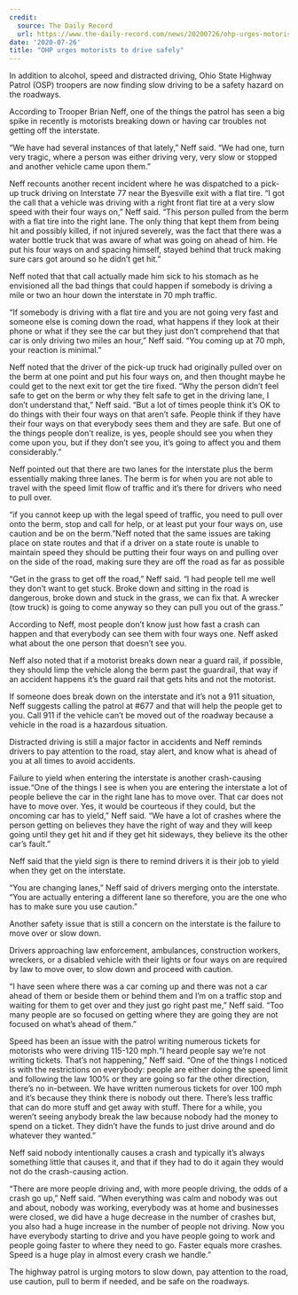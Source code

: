 ```yaml
---
credit:
  source: The Daily Record
  url: https://www.the-daily-record.com/news/20200726/ohp-urges-motorists-to-drive-safely
date: '2020-07-26'
title: "OHP urges motorists to drive safely"
---
```

In addition to alcohol, speed and distracted driving, Ohio State Highway Patrol (OSP) troopers are now finding slow driving to be a safety hazard on the roadways.

According to Trooper Brian Neff, one of the things the patrol has seen a big spike in recently is motorists breaking down or having car troubles not getting off the interstate.

“We have had several instances of that lately,” Neff said. “We had one, turn very tragic, where a person was either driving very, very slow or stopped and another vehicle came upon them.”

Neff recounts another recent incident where he was dispatched to a pick-up truck driving on Interstate 77 near the Byesville exit with a flat tire. “I got the call that a vehicle was driving with a right front flat tire at a very slow speed with their four ways on,” Neff said. “This person pulled from the berm with a flat tire into the right lane. The only thing that kept them from being hit and possibly killed, if not injured severely, was the fact that there was a water bottle truck that was aware of what was going on ahead of him. He put his four ways on and spacing himself, stayed behind that truck making sure cars got around so he didn’t get hit.”

Neff noted that that call actually made him sick to his stomach as he envisioned all the bad things that could happen if somebody is driving a mile or two an hour down the interstate in 70 mph traffic.

“If somebody is driving with a flat tire and you are not going very fast and someone else is coming down the road, what happens if they look at their phone or what if they see the car but they just don’t comprehend that that car is only driving two miles an hour,” Neff said. “You coming up at 70 mph, your reaction is minimal.”

Neff noted that the driver of the pick-up truck had originally pulled over on the berm at one point and put his four ways on, and then thought maybe he could get to the next exit tor get the tire fixed. “Why the person didn’t feel safe to get on the berm or why they felt safe to get in the driving lane, I don’t understand that,” Neff said. “But a lot of times people think it’s OK to do things with their four ways on that aren’t safe. People think if they have their four ways on that everybody sees them and they are safe. But one of the things people don’t realize, is yes, people should see you when they come upon you, but if they don’t see you, it’s going to affect you and them considerably.”

Neff pointed out that there are two lanes for the interstate plus the berm essentially making three lanes. The berm is for when you are not able to travel with the speed limit flow of traffic and it’s there for drivers who need to pull over.

“if you cannot keep up with the legal speed of traffic, you need to pull over onto the berm, stop and call for help, or at least put your four ways on, use caution and be on the berm.”Neff noted that the same issues are taking place on state routes and that if a driver on a state route is unable to maintain speed they should be putting their four ways on and pulling over on the side of the road, making sure they are off the road as far as possible

“Get in the grass to get off the road,” Neff said. “I had people tell me well they don’t want to get stuck. Broke down and sitting in the road is dangerous, broke down and stuck in the grass, we can fix that. A wrecker (tow truck) is going to come anyway so they can pull you out of the grass.”

According to Neff, most people don’t know just how fast a crash can happen and that everybody can see them with four ways one. Neff asked what about the one person that doesn’t see you.

Neff also noted that if a motorist breaks down near a guard rail, if possible, they should limp the vehicle along the berm past the guardrail, that way if an accident happens it’s the guard rail that gets hits and not the motorist.

If someone does break down on the interstate and it’s not a 911 situation, Neff suggests calling the patrol at #677 and that will help the people get to you. Call 911 if the vehicle can’t be moved out of the roadway because a vehicle in the road is a hazardous situation.

Distracted driving is still a major factor in accidents and Neff reminds drivers to pay attention to the road, stay alert, and know what is ahead of you at all times to avoid accidents.

Failure to yield when entering the interstate is another crash-causing issue.“One of the things I see is when you are entering the interstate a lot of people believe the car in the right lane has to move over. That car does not have to move over. Yes, it would be courteous if they could, but the oncoming car has to yield,” Neff said. “We have a lot of crashes where the person getting on believes they have the right of way and they will keep going until they get hit and if they get hit sideways, they believe its the other car’s fault.”

Neff said that the yield sign is there to remind drivers it is their job to yield when they get on the interstate.

“You are changing lanes,” Neff said of drivers merging onto the interstate. “You are actually entering a different lane so therefore, you are the one who has to make sure you use caution.”

Another safety issue that is still a concern on the interstate is the failure to move over or slow down.

Drivers approaching law enforcement, ambulances, construction workers, wreckers, or a disabled vehicle with their lights or four ways on are required by law to move over, to slow down and proceed with caution.

“I have seen where there was a car coming up and there was not a car ahead of them or beside them or behind them and I’m on a traffic stop and waiting for them to get over and they just go right past me,” Neff said. “Too many people are so focused on getting where they are going they are not focused on what’s ahead of them.”

Speed has been an issue with the patrol writing numerous tickets for motorists who were driving 115-120 mph.“I heard people say we’re not writing tickets. That’s not happening,” Neff said. “One of the things I noticed is with the restrictions on everybody: people are either doing the speed limit and following the law 100% or they are going so far the other direction, there’s no in-between. We have written numerous tickets for over 100 mph and it’s because they think there is nobody out there. There’s less traffic that can do more stuff and get away with stuff. There for a while, you weren’t seeing anybody break the law because nobody had the money to spend on a ticket. They didn’t have the funds to just drive around and do whatever they wanted.”

Neff said nobody intentionally causes a crash and typically it’s always something little that causes it, and that if they had to do it again they would not do the crash-causing action.

“There are more people driving and, with more people driving, the odds of a crash go up,” Neff said. “When everything was calm and nobody was out and about, nobody was working, everybody was at home and businesses were closed, we did have a huge decrease in the number of crashes but, you also had a huge increase in the number of people not driving. Now you have everybody starting to drive and you have people going to work and people going faster to where they need to go. Faster equals more crashes. Speed is a huge play in almost every crash we handle.”

The highway patrol is urging motors to slow down, pay attention to the road, use caution, pull to berm if needed, and be safe on the roadways.

